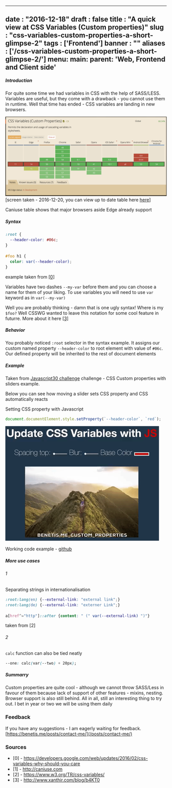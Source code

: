 
---
date : "2016-12-18"
draft : false
title : "A quick view at CSS Variables (Custom properties)"
slug : "css-variables-custom-properties-a-short-glimpse-2"
tags : ['Frontend']
banner : ""
aliases : ['/css-variables-custom-properties-a-short-glimpse-2/']
menu:
    main:
        parent: 'Web, Frontend and Client side'
---

##### Introduction

For quite some time we had variables in CSS with the help of SASS/LESS. Variables are useful, but they come with a drawback - you cannot use them in runtime. Well that time has ended - CSS variables are landing in new browsers.

![can i use table for css variables](/images/2017/02/Screen_Shot_2016_12_18_at_21_02_47.png)
[screen taken - 2016-12-20, you can view up to date table here [here](http://caniuse.com/#feat=css-variables)]


Caniuse table shows that major browsers aside Edge already support


##### Syntax

```css
:root {
  --header-color: #06c;
}

#foo h1 {
  color: var(--header-color);
}
```
example taken from [[0]](https://developers.google.com/web/updates/2016/02/css-variables-why-should-you-care)

Variables have two dashes `--my-var` before them and you can choose a name for them of your liking. To use variables you will need to use `var` keyword as in `var(--my-var)`

Well you are probably thinking - damn that is one ugly syntax! Where is my `$foo?` Well CSSWG wanted to leave this notation for some cool feature in futurre. More about it here [[3]](http://www.xanthir.com/blog/b4KT0)

##### Behavior

You probably noticed `:root` selector in the syntax example. It assigns our custom named property `--header-color` to root element with value of `#06c`. Our defined property will be inherited to the rest of document elements

##### Example

Taken from [Javascript30 challenge](https://benetis.me/vanilla-javascript-challenge/) challenge - CSS Custom properties with sliders example.

Below you can see how moving a slider sets CSS property and CSS automatically reacts

Setting CSS property with Javascript
```javascript
document.documentElement.style.setProperty(`--header-color`, `red`);

```

![](/images/2017/02/3o6ZsSmLsROdCXMtws.gif)

Working code example - [github](https://github.com/benetis/JavaScript30/blob/master/03%20-%20CSS%20Variables/index-START.html)

##### More use cases

###### 1

Separating strings in internationalisation

```css
:root:lang(en) {--external-link: "external link";}
:root:lang(de) {--external-link: "externer Link";}

a[href^="http"]::after {content: " (" var(--external-link) ")"}
```
taken from [2]

###### 2

`calc` function can also be tied neatly

```css
--one: calc(var(--two) + 20px);
```


##### Summarry

Custom properties are quite cool - although we cannot throw SASS/Less in favour of them because lack of support of other features - mixins, nesting. Browser support is also still behind. All in all, still an interesting thing to try out. I bet in year or two we will be using them daily

### Feedback

If you have any suggestions - I am eagerly waiting for feedback. [https://benetis.me/posts/contact-me/](/posts/contact-me/)

### Sources

- [0] - https://developers.google.com/web/updates/2016/02/css-variables-why-should-you-care
- [1] - http://caniuse.com
- [2] - https://www.w3.org/TR/css-variables/
- [3] - http://www.xanthir.com/blog/b4KT0

